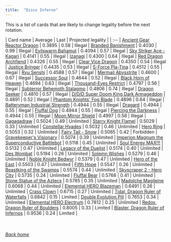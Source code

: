```yaml
---
title:  "Disco Inferno"
---
```


This is a list of cards that are likely to change legality before the next rotation.

| Card name | Average | Last | Projected legality |
| :-- |
[Ancient Gear Reactor Dragon](https://db.ygoprodeck.com/card/?search=Ancient%20Gear%20Reactor%20Dragon) | 0.3895 | 0.58 | Illegal |
[Branded Banishment](https://db.ygoprodeck.com/card/?search=Branded%20Banishment) | 0.4030 | 0.99 | Illegal |
[Evilswarm Bahamut](https://db.ygoprodeck.com/card/?search=Evilswarm%20Bahamut) | 0.4094 | 0.57 | Illegal |
[Sky Striker Ace - Kagari](https://db.ygoprodeck.com/card/?search=Sky%20Striker%20Ace%20-%20Kagari) | 0.4141 | 0.55 | Illegal |
[Izanagi](https://db.ygoprodeck.com/card/?search=Izanagi) | 0.4300 | 0.64 | Illegal |
[Red Dragon Archfiend](https://db.ygoprodeck.com/card/?search=Red%20Dragon%20Archfiend) | 0.4326 | 0.55 | Illegal |
[Clear Vice Dragon](https://db.ygoprodeck.com/card/?search=Clear%20Vice%20Dragon) | 0.4350 | 0.54 | Illegal |
[Justice Bringer](https://db.ygoprodeck.com/card/?search=Justice%20Bringer) | 0.4435 | 0.53 | Illegal |
[S-Force Pla-Tina](https://db.ygoprodeck.com/card/?search=S-Force%20Pla-Tina) | 0.4512 | 0.55 | Illegal |
[Ryu Senshi](https://db.ygoprodeck.com/card/?search=Ryu%20Senshi) | 0.4588 | 0.57 | Illegal |
[Mermail Abysstrite](https://db.ygoprodeck.com/card/?search=Mermail%20Abysstrite) | 0.4600 | 0.67 | Illegal |
[Successor Soul](https://db.ygoprodeck.com/card/?search=Successor%20Soul) | 0.4644 | 0.52 | Illegal |
[Black Horn of Heaven](https://db.ygoprodeck.com/card/?search=Black%20Horn%20of%20Heaven) | 0.4694 | 0.63 | Illegal |
[Thousand-Eyes Restrict](https://db.ygoprodeck.com/card/?search=Thousand-Eyes%20Restrict) | 0.4797 | 0.56 | Illegal |
[Subterror Behemoth Stalagmo](https://db.ygoprodeck.com/card/?search=Subterror%20Behemoth%20Stalagmo) | 0.4806 | 0.74 | Illegal |
[Dragon Seeker](https://db.ygoprodeck.com/card/?search=Dragon%20Seeker) | 0.4810 | 0.57 | Illegal |
[D/D/D Super Doom King Dark Armageddon](https://db.ygoprodeck.com/card/?search=D/D/D%20Super%20Doom%20King%20Dark%20Armageddon) | 0.4891 | 0.52 | Illegal |
[Phantom Knights' Fog Blade](https://db.ygoprodeck.com/card/?search=Phantom%20Knights'%20Fog%20Blade) | 0.4896 | 0.64 | Illegal |
[Batteryman Industrial Strength](https://db.ygoprodeck.com/card/?search=Batteryman%20Industrial%20Strength) | 0.4944 | 0.55 | Illegal |
[Dragard](https://db.ygoprodeck.com/card/?search=Dragard) | 0.4944 | 0.55 | Illegal |
[Fluffal Dog](https://db.ygoprodeck.com/card/?search=Fluffal%20Dog) | 0.4944 | 0.55 | Illegal |
[Piercing the Darkness](https://db.ygoprodeck.com/card/?search=Piercing%20the%20Darkness) | 0.4944 | 0.55 | Illegal |
[Moon Mirror Shield](https://db.ygoprodeck.com/card/?search=Moon%20Mirror%20Shield) | 0.4997 | 0.58 | Illegal |
[Gagagadraw](https://db.ygoprodeck.com/card/?search=Gagagadraw) | 0.5024 | 0.49 | Unlimited |
[Starry Knight Flamel](https://db.ygoprodeck.com/card/?search=Starry%20Knight%20Flamel) | 0.5029 | 0.33 | Unlimited |
[Constellar Hyades](https://db.ygoprodeck.com/card/?search=Constellar%20Hyades) | 0.5032 | 0.46 | Unlimited |
[Hero Ring](https://db.ygoprodeck.com/card/?search=Hero%20Ring) | 0.5053 | 0.32 | Unlimited |
[Fairy Tail - Snow](https://db.ygoprodeck.com/card/?search=Fairy%20Tail%20-%20Snow) | 0.5065 | 0.42 | Forbidden |
[Gravekeeper's Visionary](https://db.ygoprodeck.com/card/?search=Gravekeeper's%20Visionary) | 0.5074 | 0.39 | Unlimited |
[Imperion Magnum the Superconductive Battlebot](https://db.ygoprodeck.com/card/?search=Imperion%20Magnum%20the%20Superconductive%20Battlebot) | 0.5118 | 0.45 | Unlimited |
[Soul Energy MAX!!!](https://db.ygoprodeck.com/card/?search=Soul%20Energy%20MAX!!!) | 0.5132 | 0.47 | Unlimited |
[Legacy of the Duelist](https://db.ygoprodeck.com/card/?search=Legacy%20of%20the%20Duelist) | 0.5174 | 0.40 | Unlimited |
[Des Wombat](https://db.ygoprodeck.com/card/?search=Des%20Wombat) | 0.5194 | 0.26 | Unlimited |
[Solemn Wishes](https://db.ygoprodeck.com/card/?search=Solemn%20Wishes) | 0.5279 | 0.46 | Unlimited |
[Noble Knight Bedwyr](https://db.ygoprodeck.com/card/?search=Noble%20Knight%20Bedwyr) | 0.5379 | 0.47 | Unlimited |
[Hero of the East](https://db.ygoprodeck.com/card/?search=Hero%20of%20the%20East) | 0.5503 | 0.47 | Unlimited |
[Fifth Hope](https://db.ygoprodeck.com/card/?search=Fifth%20Hope) | 0.5547 | 0.26 | Unlimited |
[Beastking of the Swamps](https://db.ygoprodeck.com/card/?search=Beastking%20of%20the%20Swamps) | 0.5574 | 0.44 | Unlimited |
[Skyscraper 2 - Hero City](https://db.ygoprodeck.com/card/?search=Skyscraper%202%20-%20Hero%20City) | 0.5735 | 0.24 | Unlimited |
[Fluffal Bear](https://db.ygoprodeck.com/card/?search=Fluffal%20Bear) | 0.5768 | 0.41 | Unlimited |
[Stone Statue of the Aztecs](https://db.ygoprodeck.com/card/?search=Stone%20Statue%20of%20the%20Aztecs) | 0.5785 | 0.35 | Unlimited |
[Madolche Magileine](https://db.ygoprodeck.com/card/?search=Madolche%20Magileine) | 0.6068 | 0.44 | Unlimited |
[Elemental HERO Blazeman](https://db.ygoprodeck.com/card/?search=Elemental%20HERO%20Blazeman) | 0.6491 | 0.26 | Unlimited |
[Crass Clown](https://db.ygoprodeck.com/card/?search=Crass%20Clown) | 0.6715 | 0.27 | Unlimited |
[Tidal, Dragon Ruler of Waterfalls](https://db.ygoprodeck.com/card/?search=Tidal,%20Dragon%20Ruler%20of%20Waterfalls) | 0.6842 | 0.15 | Limited |
[Double Evolution Pill](https://db.ygoprodeck.com/card/?search=Double%20Evolution%20Pill) | 0.7653 | 0.34 | Unlimited |
[Elemental HERO Electrum](https://db.ygoprodeck.com/card/?search=Elemental%20HERO%20Electrum) | 0.7812 | 0.25 | Unlimited |
[Redox, Dragon Ruler of Boulders](https://db.ygoprodeck.com/card/?search=Redox,%20Dragon%20Ruler%20of%20Boulders) | 0.8005 | 0.33 | Limited |
[Blaster, Dragon Ruler of Infernos](https://db.ygoprodeck.com/card/?search=Blaster,%20Dragon%20Ruler%20of%20Infernos) | 0.9536 | 0.24 | Limited |

<br>

###### [Back home](index)